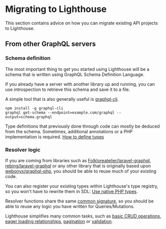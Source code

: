# Migrating to Lighthouse

This section contains advice on how you can migrate existing
API projects to Lighthouse.

## From other GraphQL servers

### Schema definition

The most important thing to get you started using Lighthouse will
be a schema that is written using GraphQL Schema Definition Language.

If you already have a server with another library up and running, you
can use introspection to retrieve this schema and save it to a file.

A simple tool that is also generally useful is [graphql-cli](https://github.com/graphql-cli/graphql-cli).

    npm install -g graphql-cli
    graphql get-schema --endpoint=example.com/graphql --output=schema.graphql

Type definitions that previously done through code can mostly be deduced from
the schema. Sometimes, additional annotations or a PHP implementation is required.
[How to define types](../the-basics/types.md)

### Resolver logic

If you are coming from libraries such as [Folkloreatelier/laravel-graphql](https://github.com/Folkloreatelier/laravel-graphql),
[rebing/laravel-graphql](https://github.com/rebing/graphql-laravel) or any other library that
is originally based upon [webonyx/graphql-php](https://github.com/webonyx/graphql-php),
you should be able to reuse much of your existing code.

You can also register your existing types within Lighthouse's type registry, so you
won't have to rewrite them in SDL: [Use native PHP types](../guides/native-php-types.md).

Resolver functions share the same [common signature](../api-reference/resolvers.md#resolver-function-signature),
so you should be able to reuse any logic you have written for Queries/Mutations.

Lighthouse simplifies many common tasks, such as [basic CRUD operations](../the-basics/fields.md),
[eager loading relationships](../guides/relationships.md#querying-relationships),
[pagination](../api-reference/directives.md#paginate) or [validation](../guides/validation.md).
